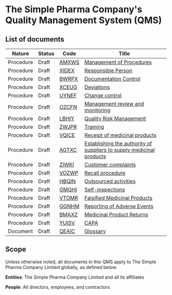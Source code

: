 # The Simple Pharma Company's Quality Management System (QMS)

## List of documents

Nature      | Status  |   Code |   Title
--------    | ----  |-----------|-------
Procedure | Draft | [AMXWS] | [Management of Procedures][AMXWS]
Procedure | Draft |[XIDEX] | [Responsible Person][XIDEX]
Procedure | Draft |[BWRPX] | [Documentation Control][BWRPX]
Procedure | Draft |[XCEUG] | [Deviations][XCEUG]
Procedure | Draft |[UYNEF] | [Change control][UYNEF]
Procedure | Draft |[OZCFN] | [Management review and monitoring][OZCFN]
Procedure | Draft |[LBHIY] | [Quality Risk Management][LBHIY]
Procedure | Draft | [ZWJPR] | [Training][ZWJPR]
Procedure | Draft |[VQICE] | [Receipt of medicinal products][VQICE]
Procedure | Draft |[AGTXC] | [Establishing the authority of suppliers to supply medicinal products][AGTXC]
Procedure | Draft |[ZIWKI] | [Customer complaints][ZIWKI]
Procedure | Draft |[VOZWP] | [Recall procedure][VOZWP]
Procedure | Draft | [HBQIN] | [Outsourced activities][HBQIN]
Procedure | Draft |[GMQHI] | [Self-inspections][GMQHI]
Procedure | Draft | [VTOMR] | [Falsified Medicinal Products][VTOMR]
Procedure | Draft |[GGNHM] | [Reporting of Adverse Events][GGNHM]
Procedure | Draft | [BMAXZ] | [Medicinal Product Returns][BMAXZ]
Procedure | Draft |[YUISV] | [CAPA][YUISV]
Document | Draft |[QEAIC] | [Glossary][QEAIC]

## Scope

Unless otherwise noted, all documents in this QMS apply to The Simple Pharma Company Limited globally, as defined below. 

**Entities**: The Simple Pharma Company Limited and all its affiliates

**People**: All directors, employees, and contractors

[AMXWS]: /procedures/Procedure_GDP_AMXWS_Management_of_Procedures.md
[XIDEX]: /procedures/Procedure_XIDEX_Responsible_Person.md
[BWRPX]: /procedures/Procedure_GDP_BWRPX_Documentation_Control.md
[XCEUG]: /procedures/Procedure_XCEUG_Deviations.md
[UYNEF]: /procedures/Procedure_UYNEF_Change_control.md
[OZCFN]: /procedures/Procedure_OZCFN_Management_review_and_monitoring.md
[LBHIY]: /procedures/Procedure_LBHIY_Quality_Risk_Management.md
[ZWJPR]: /procedures/Procedure_ZWJPR_Training.md
[VQICE]: /procedures/Procedure_VQICE_Receipt_of_medicinal_products.md
[AGTXC]: /procedures/Procedure_AGTXC_Establishing_the_authority_of_suppliers_to_supply_medicinal_products.md
[ZIWKI]: /procedures/Procedure_ZIWKI_Customer_complaints.md
[VOZWP]: /procedures/Procedure_VOZWP_Recall_procedure.md
[HBQIN]: /procedures/Procedure_HBQIN_Outsourced_activities.md
[GMQHI]: /procedures/Procedure_GMQHI_Self-inspections.md
[VTOMR]: /procedures/Procedure_VTOMR_Falsified_Medicinal_Products.md
[GGNHM]: /procedures/Procedure_GGNHM_Reporting_of_Adverse_Events.md
[BMAXZ]: /procedures/Procedure_BMAXZ_Medicinal_Product_Returns.md
[YUISV]: /procedures/Procedure_YUISV_CAPA.md
[QEAIC]: /procedures/Document_QEAIC_Glossary.md
